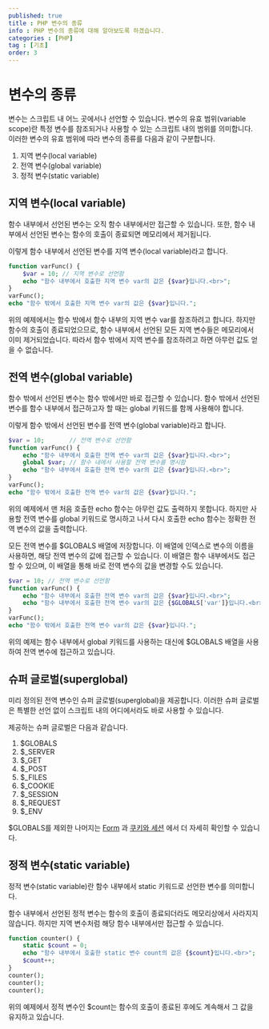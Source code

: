 ```yaml
---
published: true
title : PHP 변수의 종류
info : PHP 변수의 종류에 대해 알아보도록 하겠습니다.
categories : [PHP]
tag : [기초]
order: 3
---
```



# 변수의 종류
변수는 스크립트 내 어느 곳에서나 선언할 수 있습니다.
변수의 유효 범위(variable scope)란 특정 변수를 참조되거나 사용할 수 있는 스크립트 내의 범위를 의미합니다.
이러한 변수의 유효 범위에 따라 변수의 종류를 다음과 같이 구분합니다.

1. 지역 변수(local variable)
2. 전역 변수(global variable)
3. 정적 변수(static variable)

## 지역 변수(local variable)
함수 내부에서 선언된 변수는 오직 함수 내부에서만 접근할 수 있습니다.
또한, 함수 내부에서 선언된 변수는 함수의 호출이 종료되면 메모리에서 제거됩니다.

이렇게 함수 내부에서 선언된 변수를 지역 변수(local variable)라고 합니다.
```php
function varFunc() {
    $var = 10; // 지역 변수로 선언함
    echo "함수 내부에서 호출한 지역 변수 var의 값은 {$var}입니다.<br>";
}
varFunc();
echo "함수 밖에서 호출한 지역 변수 var의 값은 {$var}입니다.";
```
위의 예제에서는 함수 밖에서 함수 내부의 지역 변수 var를 참조하려고 합니다.
하지만 함수의 호출이 종료되었으므로, 함수 내부에서 선언된 모든 지역 변수들은 메모리에서 이미 제거되었습니다.
따라서 함수 밖에서 지역 변수를 참조하려고 하면 아무런 값도 얻을 수 없습니다.


## 전역 변수(global variable)
함수 밖에서 선언된 변수는 함수 밖에서만 바로 접근할 수 있습니다.
함수 밖에서 선언된 변수를 함수 내부에서 접근하고자 할 때는 global 키워드를 함께 사용해야 합니다.

이렇게 함수 밖에서 선언된 변수를 전역 변수(global variable)라고 합니다.
```php
$var = 10;       // 전역 변수로 선언함
function varFunc() {
    echo "함수 내부에서 호출한 전역 변수 var의 값은 {$var}입니다.<br>";
    global $var; // 함수 내에서 사용할 전역 변수를 명시함
    echo "함수 내부에서 호출한 전역 변수 var의 값은 {$var}입니다.<br>";
}
varFunc();
echo "함수 밖에서 호출한 전역 변수 var의 값은 {$var}입니다.";
```
위의 예제에서 맨 처음 호출한 echo 함수는 아무런 값도 출력하지 못합니다.
하지만 사용할 전역 변수를 global 키워드로 명시하고 나서 다시 호출한 echo 함수는 정확한 전역 변수의 값을 출력합니다.

모든 전역 변수를 $GLOBALS 배열에 저장합니다.
이 배열에 인덱스로 변수의 이름을 사용하면, 해당 전역 변수의 값에 접근할 수 있습니다.
이 배열은 함수 내부에서도 접근할 수 있으며, 이 배열을 통해 바로 전역 변수의 값을 변경할 수도 있습니다.
```php
$var = 10; // 전역 변수로 선언함
function varFunc() {
    echo "함수 내부에서 호출한 전역 변수 var의 값은 {$var}입니다.<br>";
    echo "함수 내부에서 호출한 전역 변수 var의 값은 {$GLOBALS['var']}입니다.<br>";
}
varFunc();
echo "함수 밖에서 호출한 전역 변수 var의 값은 {$var}입니다.";
```
위의 예제는 함수 내부에서 global 키워드를 사용하는 대신에 $GLOBALS 배열을 사용하여 전역 변수에 접근하고 있습니다.

## 슈퍼 글로벌(superglobal)
미리 정의된 전역 변수인 슈퍼 글로벌(superglobal)을 제공합니다.
이러한 슈퍼 글로벌은 특별한 선언 없이 스크립트 내의 어디에서라도 바로 사용할 수 있습니다.

제공하는 슈퍼 글로벌은 다음과 같습니다.
1. $GLOBALS
2. $_SERVER
3. $_GET
4. $_POST
5. $_FILES
6. $_COOKIE
7. $_SESSION
8. $_REQUEST
9. $_ENV

\$GLOBALS를 제외한 나머지는 [Form](https://wade.pw/php/form_handling) 과 [쿠키와 세션](https://wade.pw/php/cookieSession_cookie) 에서 더 자세히 확인할 수 있습니다.

## 정적 변수(static variable)
정적 변수(static variable)란 함수 내부에서 static 키워드로 선언한 변수를 의미합니다.

함수 내부에서 선언된 정적 변수는 함수의 호출이 종료되더라도 메모리상에서 사라지지 않습니다.
하지만 지역 변수처럼 해당 함수 내부에서만 접근할 수 있습니다.
```php
function counter() {
    static $count = 0;
    echo "함수 내부에서 호출한 static 변수 count의 값은 {$count}입니다.<br>";
    $count++;
}
counter();
counter();
counter();
```
위의 예제에서 정적 변수인 $count는 함수의 호출이 종료된 후에도 계속해서 그 값을 유지하고 있습니다.